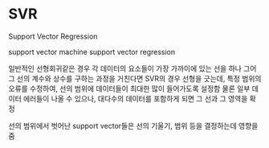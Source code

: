 # SVR
Support Vector Regression

support vector machine
support vector regression

일반적인 선형회귀같은 경우 각 데이터의 요소들이 가장 가까이에 있는 선을 하나 그어 그 선의 계수와 상수를 구하는 과정을 거친다면
SVR의 경우 선형을 긋는데, 특정 범위의 오류를 수정하여, 선의 범위에 데이터들이 최대한 많이 들어가도록 설정함 물론 일부 데이터 에러들이 나올 수 있으나, 대다수의 데이터를 포함하게 되면 그 선과 그 영역을 확정

선의 범위에서 벗어난 support vector들은 선의 기울기, 범위 등을 결정하는데 영향을 줌

